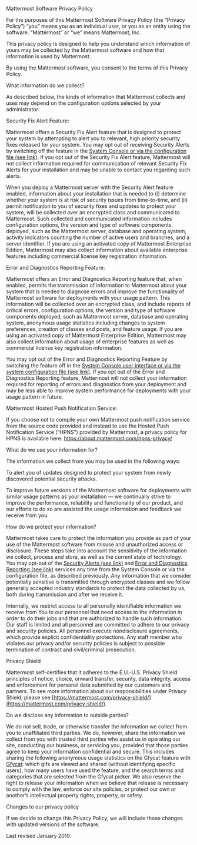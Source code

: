 Mattermost Software Privacy Policy

For the purposes of this Mattermost Software Privacy Policy (the “Privacy Policy”) “you” means you as an individual user, or you as an entity using the software. “Mattermost” or “we” means Mattermost, Inc.

This privacy policy is designed to help you understand which information of yours may be collected by the Mattermost software and how that information is used by Mattermost.

By using the Mattermost software, you consent to the terms of this Privacy Policy.

What information do we collect? 

As described below, the kinds of information that Mattermost collects and uses may depend on the configuration options selected by your administrator:

Security Fix Alert Feature: 

Mattermost offers a Security Fix Alert feature that is designed to protect your system by attempting to alert you to relevant, high priority security fixes released for your system.  You may opt out of receiving Security Alerts by switching off the feature in the [System Console or via the configuration file (see link)](https://docs.mattermost.com/administration/config-settings.html#enable-security-alerts). If you opt out of the Security Fix Alert feature, Mattermost will not collect information required for communication of relevant Security Fix Alerts for your installation and may be unable to contact you regarding such alerts.

When you deploy a Mattermost server with the Security Alert feature enabled, information about your installation that is needed to (i) determine whether your system is at risk of security issues from time-to-time, and (ii) permit notification to you of security fixes and updates to protect your system, will be collected over an encrypted class and communicated to Mattermost.  Such collected and communicated information includes configuration options, the version and type of software components deployed, such as the Mattermost server, database and operating system, activity indicators counting the number of active users and branches, and a server identifier. If you are using an activated copy of Mattermost Enterprise Edition, Mattermost may also collect information about available enterprise features including commercial license key registration information.  

Error and Diagnostics Reporting Feature: 

Mattermost offers an Error and Diagnostics Reporting feature that, when enabled, permits the transmission of information to Mattermost about your system that is needed to diagnose errors and improve the functionality of Mattermost software for deployments with your usage pattern. This information will be collected over an encrypted class, and include reports of critical errors, configuration options, the version and type of software components deployed, such as Mattermost server, database and operating system, anonymous usage statistics including changes to system preferences, creation of classes and posts, and feature usage. If you are using an activated copy of Mattermost Enterprise Edition, Mattermost may also collect information about usage of enterprise features as well as commercial license key registration information. 

You may opt out of the Error and Diagnostics Reporting Feature by switching the feature off in the [System Console user interface or via the system configuration file (see link)]( https://docs.mattermost.com/administration/config-settings.html#enable-error-and-diagnostics-reporting).  If you opt out of the Error and Diagnostics Reporting feature, Mattermost will not collect your information required for reporting of errors and diagnostics from your deployment and may be less able to improve system performance for deployments with your usage pattern in future.

Mattermost Hosted Push Notification Service: 

If you choose not to compile your own Mattermost push notification service from the source code provided and instead to use the Hosted Push Notification Service (“HPNS”) provided by Mattermost, a privacy policy for HPNS is available here: https://about.mattermost.com/hpns-privacy/

What do we use your information for? 

The information we collect from you may be used in the following ways:

To alert you of updates designed to protect your system from newly discovered potential security attacks.

To improve future versions of the Mattermost software for deployments with similar usage patterns as your installation — we continually strive to improve the performance, reliability and functionality of our product, and our efforts to do so are assisted the usage information and feedback we receive from you.

How do we protect your information? 

Mattermost takes care to protect the information you provide as part of your use of the Mattermost software from misuse and unauthorized access or disclosure. These steps take into account the sensitivity of the information we collect, process and store, as well as the current state of technology. You may opt-out of the [Security Alerts (see link)](https://docs.mattermost.com/administration/config-settings.html#enable-security-alerts) and [Error and Diagnostics Reporting (see link)](https://docs.mattermost.com/administration/config-settings.html#enable-error-and-diagnostics) services any time from the System Console or via the configuration file, as described previously. Any information that we consider potentially sensitive is transmitted through encrypted classes and we follow generally accepted industry standards to protect the data collected by us, both during transmission and after we receive it. 

Internally, we restrict access to all personally identifiable information we receive from You to our personnel that need access to the information in order to do their jobs and that are authorized to handle such information. Our staff is limited and all personnel are committed to adhere to our privacy and security policies. All personnel execute nondisclosure agreements, which provide explicit confidentiality protections. Any staff member who violates our privacy and/or security policies is subject to possible termination of contract and civil/criminal prosecution.

Privacy Shield

Mattermost self-certifies that it adheres to the E.U.-U.S. Privacy Shield principles of notice, choice, onward transfer, security, data integrity, access and enforcement for personal data submitted by our customers and partners.  To see more information about our responsibilities under Privacy Shield, please see [https://mattermost.com/privacy-shield/](https://mattermost.com/privacy-shield/).

Do we disclose any information to outside parties? 

We do not sell, trade, or otherwise transfer the information we collect from you to unaffiliated third parties. We do, however, share the information we collect from you with trusted third parties who assist us in operating our site, conducting our business, or servicing you, provided that those parties agree to keep your information confidential and secure. This includes sharing the following anonymous usage statistics on the Gfycat feature with [Gfycat](https://gfycat.com/): which gifs are viewed and shared (without identifying specific users), how many users have used the feature, and the search terms and categories that are selected from the Gfycat picker. We also reserve the right to release your information when we believe that release is necessary to comply with the law, enforce our site policies, or protect our own or another’s intellectual property rights, property, or safety.

Changes to our privacy policy

If we decide to change this Privacy Policy, we will include those changes with updated versions of the software.

Last revised January 2019.
